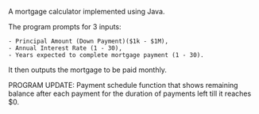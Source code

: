 A mortgage calculator implemented using Java.

The program prompts for 3 inputs:

    - Principal Amount (Down Payment)($1k - $1M),
    - Annual Interest Rate (1 - 30),
    - Years expected to complete mortgage payment (1 - 30).
It then outputs the mortgage to be paid monthly.

PROGRAM UPDATE:
Payment schedule function that shows remaining balance after each payment for the duration of payments left till it reaches $0.

